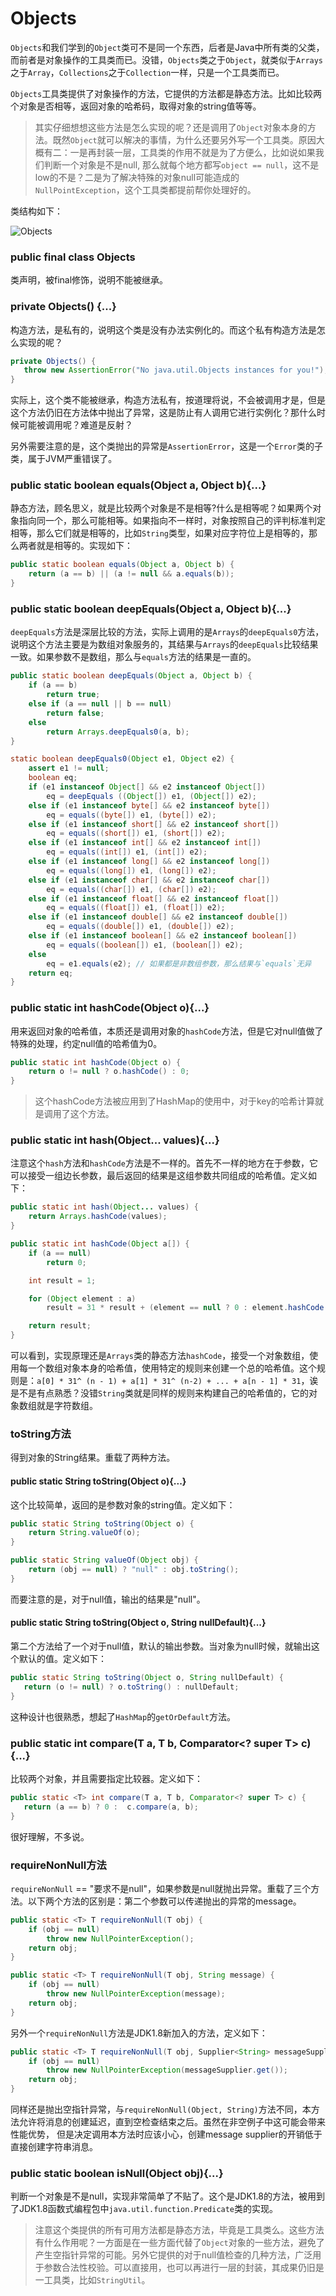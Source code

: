 # Objects

`Objects`和我们学到的`Object`类可不是同一个东西，后者是Java中所有类的父类，而前者是对象操作的工具类而已。没错，`Objects`类之于`Object`，就类似于`Arrays`之于`Array`，`Collections`之于`Collection`一样，只是一个工具类而已。

`Objects`工具类提供了对象操作的方法，它提供的方法都是静态方法。比如比较两个对象是否相等，返回对象的哈希码，取得对象的string值等等。

> 其实仔细想想这些方法是怎么实现的呢？还是调用了`Object`对象本身的方法。既然`Object`就可以解决的事情，为什么还要另外写一个工具类。原因大概有二：一是再封装一层，工具类的作用不就是为了方便么，比如说如果我们判断一个对象是不是null, 那么就每个地方都写`object == null`，这不是low的不是？二是为了解决特殊的对象null可能造成的`NullPointException`，这个工具类都提前帮你处理好的。

类结构如下：

![Objects](http://ovn0i3kdg.bkt.clouddn.com/Objects.png)

### public final class Objects
类声明，被final修饰，说明不能被继承。


### private Objects() {...}
构造方法，是私有的，说明这个类是没有办法实例化的。而这个私有构造方法是怎么实现的呢？
```Java
private Objects() {
   throw new AssertionError("No java.util.Objects instances for you!");
}
```
实际上，这个类不能被继承，构造方法私有，按道理将说，不会被调用才是，但是这个方法仍旧在方法体中抛出了异常，这是防止有人调用它进行实例化？那什么时候可能被调用呢？难道是反射？

另外需要注意的是，这个类抛出的异常是`AssertionError`，这是一个`Error`类的子类，属于JVM严重错误了。

### public static boolean equals(Object a, Object b){...}
静态方法，顾名思义，就是比较两个对象是不是相等?什么是相等呢？如果两个对象指向同一个，那么可能相等。如果指向不一样时，对象按照自己的评判标准判定相等，那么它们就是相等的，比如`String`类型，如果对应字符位上是相等的，那么两者就是相等的。实现如下：
```Java
public static boolean equals(Object a, Object b) {
    return (a == b) || (a != null && a.equals(b));
}
```

### public static boolean deepEquals(Object a, Object b){...}
`deepEquals`方法是深层比较的方法，实际上调用的是`Arrays`的`deepEquals0`方法，说明这个方法主要是为数组对象服务的，其结果与`Arrays`的`deepEquals`比较结果一致。如果参数不是数组，那么与`equals`方法的结果是一直的。
```Java
public static boolean deepEquals(Object a, Object b) {
    if (a == b)
        return true;
    else if (a == null || b == null)
        return false;
    else
        return Arrays.deepEquals0(a, b);
}

static boolean deepEquals0(Object e1, Object e2) {
    assert e1 != null;
    boolean eq;
    if (e1 instanceof Object[] && e2 instanceof Object[])
        eq = deepEquals ((Object[]) e1, (Object[]) e2);
    else if (e1 instanceof byte[] && e2 instanceof byte[])
        eq = equals((byte[]) e1, (byte[]) e2);
    else if (e1 instanceof short[] && e2 instanceof short[])
        eq = equals((short[]) e1, (short[]) e2);
    else if (e1 instanceof int[] && e2 instanceof int[])
        eq = equals((int[]) e1, (int[]) e2);
    else if (e1 instanceof long[] && e2 instanceof long[])
        eq = equals((long[]) e1, (long[]) e2);
    else if (e1 instanceof char[] && e2 instanceof char[])
        eq = equals((char[]) e1, (char[]) e2);
    else if (e1 instanceof float[] && e2 instanceof float[])
        eq = equals((float[]) e1, (float[]) e2);
    else if (e1 instanceof double[] && e2 instanceof double[])
        eq = equals((double[]) e1, (double[]) e2);
    else if (e1 instanceof boolean[] && e2 instanceof boolean[])
        eq = equals((boolean[]) e1, (boolean[]) e2);
    else
        eq = e1.equals(e2); // 如果都是非数组参数，那么结果与`equals`无异
    return eq;
}
```

### public static int hashCode(Object o){...}
用来返回对象的哈希值，本质还是调用对象的`hashCode`方法，但是它对null值做了特殊的处理，约定null值的哈希值为0。
```Java
public static int hashCode(Object o) {
    return o != null ? o.hashCode() : 0;
}
```

> 这个hashCode方法被应用到了HashMap的使用中，对于key的哈希计算就是调用了这个方法。

### public static int hash(Object... values){...}
注意这个`hash`方法和`hashCode`方法是不一样的。首先不一样的地方在于参数，它可以接受一组边长参数，最后返回的结果是这组参数共同组成的哈希值。定义如下：
```Java
public static int hash(Object... values) {
    return Arrays.hashCode(values);
}

public static int hashCode(Object a[]) {
    if (a == null)
        return 0;

    int result = 1;

    for (Object element : a)
        result = 31 * result + (element == null ? 0 : element.hashCode());

    return result;
}
```

可以看到，实现原理还是`Arrays`类的静态方法`hashCode`，接受一个对象数组，使用每一个数组对象本身的哈希值，使用特定的规则来创建一个总的哈希值。这个规则是：`a[0] * 31^ (n - 1) + a[1] * 31^ (n-2) + ... + a[n - 1] * 31`，诶是不是有点熟悉？没错`String`类就是同样的规则来构建自己的哈希值的，它的对象数组就是字符数组。



### toString方法
得到对象的String结果。重载了两种方法。

#### public static String toString(Object o){...}
这个比较简单，返回的是参数对象的string值。定义如下：
```Java
public static String toString(Object o) {
    return String.valueOf(o);
}

public static String valueOf(Object obj) {
    return (obj == null) ? "null" : obj.toString();
}
```
而要注意的是，对于null值，输出的结果是"null"。

####  public static String toString(Object o, String nullDefault){...}
第二个方法给了一个对于null值，默认的输出参数。当对象为null时候，就输出这个默认的值。定义如下：
```Java
public static String toString(Object o, String nullDefault) {
   return (o != null) ? o.toString() : nullDefault;
}
```
这种设计也很熟悉，想起了`HashMap`的`getOrDefault`方法。

### public static <T> int compare(T a, T b, Comparator<? super T> c){...}
比较两个对象，并且需要指定比较器。定义如下：
```Java
public static <T> int compare(T a, T b, Comparator<? super T> c) {
   return (a == b) ? 0 :  c.compare(a, b);
}
```
很好理解，不多说。

### requireNonNull方法
`requireNonNull` == "要求不是null"，如果参数是null就抛出异常。重载了三个方法。以下两个方法的区别是：第二个参数可以传递抛出的异常的message。
```Java
public static <T> T requireNonNull(T obj) {
    if (obj == null)
        throw new NullPointerException();
    return obj;
}

public static <T> T requireNonNull(T obj, String message) {
    if (obj == null)
        throw new NullPointerException(message);
    return obj;
}
```

另外一个`requireNonNull`方法是JDK1.8新加入的方法，定义如下：
```java
public static <T> T requireNonNull(T obj, Supplier<String> messageSupplier) {
    if (obj == null)
        throw new NullPointerException(messageSupplier.get());
    return obj;
}
```
同样还是抛出空指针异常，与`requireNonNull(Object, String)`方法不同，本方法允许将消息的创建延迟，直到空检查结束之后。虽然在非空例子中这可能会带来性能优势， 但是决定调用本方法时应该小心，创建message supplier的开销低于直接创建字符串消息。　　

### public static boolean isNull(Object obj){...}
判断一个对象是不是null，实现非常简单了不贴了。这个是JDK1.8的方法，被用到了JDK1.8函数式编程包中`java.util.function.Predicate`类的实现。



> 注意这个类提供的所有可用方法都是静态方法，毕竟是工具类么。这些方法有什么作用呢？一方面是在一些方面代替了`Object`对象的一些方法，避免了产生空指针异常的可能。另外它提供的对于null值检查的几种方法，广泛用于参数合法性校验。可以直接用，也可以再进行一层的封装，其成果仍旧是一工具类，比如`StringUtil`。

